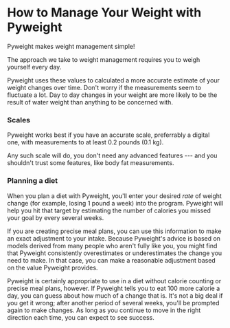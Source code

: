 # How to Manage Your Weight with Pyweight

Pyweight makes weight management simple!

The approach we take to weight management requires you to weigh
yourself every day.

Pyweight uses these values to calculated a more accurate estimate of
your weight changes over time. Don't worry if the measurements seem
to fluctuate a lot. Day to day changes in your weight are more likely
to be the result of water weight than anything to be concerned with.

### Scales

Pyweight works best if you have an accurate scale, preferrably a
digital one, with measurements to at least 0.2 pounds (0.1 kg).

Any such scale will do, you don't need any advanced features --- and
you shouldn't trust some features, like body fat measurements.

### Planning a diet

When you plan a diet with Pyweight, you'll enter your desired *rate*
of weight change (for example, losing 1 pound a week) into the
program. Pyweight will help you hit that target by estimating the
number of calories you missed your goal by every several weeks.

If you are creating precise meal plans, you can use this information
to make an exact adjustment to your intake. Because Pyweight's advice
is based on models derived from many people who aren't fully like
you, you might find that Pyweight consistently overestimates or
underestimates the change you need to make. In that case, you can
make a reasonable adjustment based on the value Pyweight provides.

Pyweight is certainly appropriate to use in a diet without calorie
counting or precise meal plans, however. If Pyweight tells you to eat
100 more calorie a day, you can guess about how much of a change that
is. It's not a big deal if you get it wrong; after another period of
several weeks, you'll be prompted again to make changes. As long as
you continue to move in the right direction each time, you can expect
to see success.
